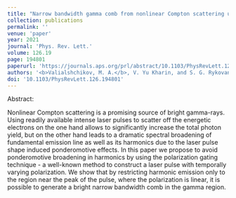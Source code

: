 ```yaml
---
title: "Narrow bandwidth gamma comb from nonlinear Compton scattering using the polarization gating technique"
collection: publications
permalink: ''
venue: 'paper'
year: 2021
journal: 'Phys. Rev. Lett.'
volume: 126.19
page: 194801
paperurl: 'https://journals.aps.org/prl/abstract/10.1103/PhysRevLett.126.194801'
authors: '<b>Valialshchikov, M. A.</b>, V. Yu Kharin, and S. G. Rykovanov.'
doi: '10.1103/PhysRevLett.126.194801'
---
```


Abstract:

Nonlinear Compton scattering is a promising source of bright gamma-rays. Using readily available intense laser pulses to scatter off the energetic electrons on the one hand allows to significantly increase the total photon yield, but on the other hand leads to a dramatic spectral broadening of fundamental emission line as well as its harmonics due to the laser pulse shape induced ponderomotive effects. In this paper we propose to avoid ponderomotive broadening in harmonics by using the polarization gating technique - a well-known method to construct a laser pulse with temporally varying polarization. We show that by restricting harmonic emission only to the region near the peak of the pulse, where the polarization is linear, it is possible to generate a bright narrow bandwidth comb in the gamma region.
